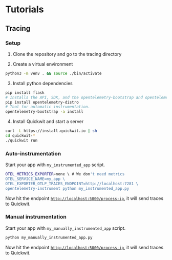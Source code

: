 # Tutorials

## Tracing

### Setup

1. Clone the repository and go to the tracing directory

2. Create a virtual environment

```bash
python3 -m venv . && source ./bin/activate
```

3. Install python dependencies

```bash
pip install flask
# Installs the API, SDK, and the opentelemetry-bootstrap and opentelemetry-instrument tools
pip install opentelemetry-distro 
# Tool for automatic instrumentation.
opentelemetry-bootstrap -a install
```

4. Install Quickwit and start a server

```bash
curl -L https://install.quickwit.io | sh
cd quickwit-*
./quickwit run
```

### Auto-instrumentation

Start your app with `my_instrumented_app` script.

```bash
OTEL_METRICS_EXPORTER=none \ # We don't need metrics
OTEL_SERVICE_NAME=my_app \
OTEL_EXPORTER_OTLP_TRACES_ENDPOINT=http://localhost:7281 \
opentelemetry-instrument python my_instrumented_app.py
```

Now hit the endpoint [`http://localhost:5000/process-ip`](http://localhost:5000/process-ip), it will send traces to Quickwit.

### Manual instrumentation

Start your app with `my_manually_instrumented_app` script.

```bash
python my_manually_instrumented_app.py
```

Now hit the endpoint [`http://localhost:5000/process-ip`](http://localhost:5000/process-ip), it will send traces to Quickwit.
